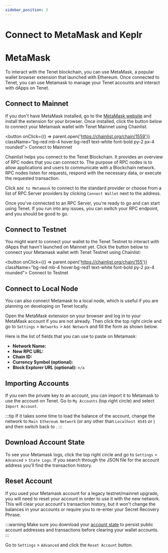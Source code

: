 ```yaml
---
sidebar_position: 3
---
```


# Connect to MetaMask and Keplr

# MetaMask

To interact with the Tenet blockchain, you can use MetaMask, a popular wallet
browser extension that launched with Ethereum. Once connected to Tenet, you can use Metamask
to manage your Tenet accounts and interact with dApps on Tenet.

## Connect to Mainnet

If you don't have MetaMask installed, go to the [MetaMask
website](https://metamask.io/download/) and install the extension for your
browser. Once installed, click the button below to connect your Metamask wallet
with Tenet Mainnet using Chainlist.

<button onClick={() => parent.open('https://chainlist.org/chain/1559')} className="bg-red mb-4 hover:bg-red1 text-white font-bold py-2 px-4 rounded">
Connect to Mainnnet
</button>

Chainlist helps you connect to the Tenet Blockchain. It provides an overview of
RPC nodes that you can connect to. The purpose of RPC nodes is to allow
applications and users to communicate with a Blockchain network. RPC nodes
listen for requests, respond with the necessary data, or execute the requested
transaction.

Click `Add to Metamask` to connect to the standard provider or choose
from a list of RPC Server providers by clicking `Connect Wallet` next to the
address.

Once you've connected to an RPC Server, you're ready to go and can start using
Tenet. If you run into any issues, you can switch your RPC endpoint, and you
should be good to go.

## Connect to Testnet

You might want to connect your wallet to the Tenet Testnet to interact with
dApps that havn't launched on Mainnet yet. Click the button below to connect
your Metamask wallet with Tenet Testnet using Chainlist:

<button onClick={() => parent.open('https://chainlist.org/chain/155')} className="bg-red mb-4 hover:bg-red1 text-white font-bold py-2 px-4 rounded">
Connect to Testnet
</button>

## Connect to Local Node

You can also connect Metamask to a local node, which is useful if you are
planning on developing on Tenet locally.

Open the MetaMask extension on your browser and log in to your
MetaMask account if you are not already. Then click the top right circle and go
to `Settings` > `Networks` > `Add Network` and fill the form as shown below.

Here is the list of fields that you can use to paste on Metamask:

- **Network Name:** <Highlighter keyword="name" postText=" Local" />
- **New RPC URL:** <Highlighter keyword="rpc_url_local" />
- **Chain ID:** <Highlighter keyword="rpc_url_local" />
- **Currency Symbol (optional):** <Highlighter keyword="testnet_ticker" />
- **Block Explorer URL (optional):** `n/a`

## Importing Accounts

If you own the private key to an account, you can import it to Metamask to use
the account on Tenet. Go to `My Accounts` (top right circle) and select `Import
Account`.

:::tip
If it takes some time to load the balance of the account, change the
network to `Main Ethereum Network` (or any other than `Localhost 8545` or
<Highlighter keyword="name" />) and then switch back to <Highlighter
keyword="name" />.
:::

## Download Account State

To see your Metamask logs, click the top right circle and go to `Settings` >
`Advanced` > `State Logs`. If you search through the JSON file for the account
address you'll find the transaction history.

## Reset Account

If you used your Metamask account for a legacy testnet/mainnet upgrade, you will
need to reset your account in order to use it with the new network. This will
clear your account's transaction history, but it won't change the balances in
your accounts or require you to re-enter your Secret Recovery Phrase.

:::warning
Make sure you download your [account state](#download-account-state)
to persist public account addresses and transactions before clearing your wallet
accounts.
:::

Go to `Settings` > `Advanced`  and click the `Reset Account` button.